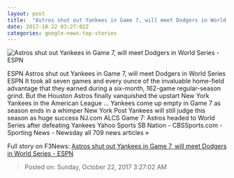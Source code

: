 ```yaml
---
layout: post
title:  "Astros shut out Yankees in Game 7, will meet Dodgers in World Series - ESPN"
date: 2017-10-22 03:27:02Z
categories: google-news-top-stories
---
```


![Astros shut out Yankees in Game 7, will meet Dodgers in World Series - ESPN](http://a1.espncdn.com/combiner/i?img=%2Fphoto%2F2017%2F1021%2Fr277559_1296x729_16%2D9.jpg)

ESPN Astros shut out Yankees in Game 7, will meet Dodgers in World Series ESPN It took all seven games and every ounce of the invaluable home-field advantage that they earned during a six-month, 162-game regular-season grind. But the Houston Astros finally vanquished the upstart New York Yankees in the American League ... Yankees come up empty in Game 7 as season ends in a whimper New York Post Yankees will still judge this season as huge success NJ.com ALCS Game 7: Astros headed to World Series after defeating Yankees Yahoo Sports SB Nation - CBSSports.com - Sporting News - Newsday all 709 news articles »


Full story on F3News: [Astros shut out Yankees in Game 7, will meet Dodgers in World Series - ESPN](http://www.f3nws.com/n/jGWepB)

> Posted on: Sunday, October 22, 2017 3:27:02 AM
